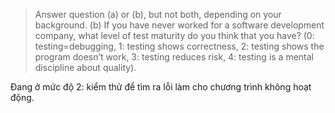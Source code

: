 > Answer question (a) or (b), but not both, depending on your background.
> (b) If you have never worked for a software development company, what level of test maturity do you think that you have? (0: testing=debugging, 1: testing shows correctness, 2: testing shows the program doesn’t work, 3: testing reduces risk, 4: testing is a mental discipline about quality).

Đang ở mức độ 2: kiểm thử để tìm ra lỗi làm cho chương trình không hoạt động.
